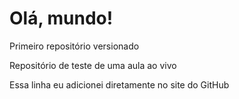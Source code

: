# Olá, mundo!
 Primeiro repositório versionado

 Repositório de teste de uma aula ao vivo

Essa linha eu adicionei diretamente no site do GitHub
